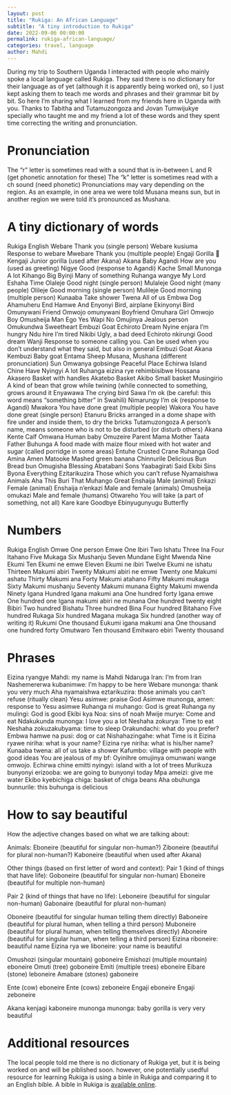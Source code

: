 ```yaml
---
layout: post
title: "Rukiga: An African Language"
subtitle: "A tiny introduction to Rukiga"
date: 2022-09-06 00:00:00
permalink: rukiga-african-language/
categories: travel, language
author: Mahdi
---
```


During my trip to Southern Uganda I interacted with people who mainly spoke a local language called Rukiga. They said there is no dictionary for their language as of yet (although it is apparently being worked on), so I just kept asking them to teach me words and phrases and their grammar bit by bit. So here I’m sharing what I learned from my friends here in Uganda with you. Thanks to Tabitha and Tutamuzongoza and Jovan Tumwijukye specially who taught me and my friend a lot of these words and they spent time correcting the writing and pronunciation.

# Pronunciation
The “r” letter is sometimes read with a sound that is in-between L and R (get phonetic annotation for these)
The “k” letter is sometimes read with a ch sound (need phonetic)
Pronunciations may vary depending on the region. As an example, in one area we were told Musana means sun, but in another region we were told it’s pronounced as Mushana.

# A tiny dictionary of words
Rukiga	English
Webare	Thank you (single person)
Webare kusiuma	Response to webare
Mwebare	Thank you (multiple people)
Engaji	Gorilla 🦍 
Kengaji	Junior gorilla (used after Akana)
Akana	Baby
Agandi	How are you (used as greeting)
Nigye	Good (response to Agandi)
Kache	Small
Munonga	A lot
Kihango	Big
Byinji	Many of something
Ruhanga wangye	My Lord
Eshaha	Time
Olaleje	Good night (single person)
Mulaleje	Good night (many people)
Olileje	Good morning (single person)
Mulileje 	Good morning (multiple person)
Kunaaba	Take shower
Twena	All of us
Embwa	Dog
Ahamuheru	End
Hamwe	And
Enyonyi 	Bird, airplane
Ekinyonyi	Bird
Omunywani	Friend
Omwojo omunywani	Boyfriend
Omuhara	Girl
Omwojo	Boy
Omusheija	Man
Ego	Yes
Wapi	No
Omujinya 	Jealous person
Omukundwa	Sweetheart 
Embuzi	Goat
Echiroto	Dream
Nyine enjara	I’m hungry
Ndu hire	I’m tired
Nikibi	Ugly, a bad deed
Echiroto nkirungi	Good dream
Wanji	Response to someone calling you. Can be used when you don’t understand what they said, but also in general
Embuzi	Goat
Akana Kembuzi	Baby goat
Entama	Sheep
Musana, Mushana (different pronunciation)	Sun
Omwanya gobsinge	Peaceful Place
Echirwa	Island
Chine	Have
Nyingyi	A lot
Ruhanga eizina rye rehimbisibwe	Hossana
Akasero	Basket with handles
Akatebo 	Basket
Akibo	Small basket
Musingirio	A kind of bean that grow while twining (while connected to something, grows around it
Enyawawa	The crying bird
Sawa	I’m ok (be careful: this word means “something bitter” in Swahili)
Nimarungy	I’m ok (response to Agandi)
Mwakora	You have done great (multiple people)
Wakora	You have done great (single person)
Etanuru	Bricks arranged in a dome shape with fire under and inside them, to dry the bricks
Tutamuzongoza	A person’s name, means someone who is not to be disturbed (or disturb others)
Akana Kente 	Calf
Omwana	Human baby
Omuzeire	Parent
Mama	Mother
Taata	Father
Buhunga	A food made with maize flour mixed with hot water and sugar (called porridge in some areas)
Entuhe	Crusted Crane
Ruhanga	God
Amina	Amen
Matooke	Mashed green banana
Chinnurile	Delicious
Bun	Bread bun
Omugisha	Blessing
Abatabani	Sons
Yaabagirati	Said
Ekibi	Sins
Byona	Everything
Ezitarikuzira	Those which you can’t refuse
Nyamaishwa	Animals
Aha	This
Buri	That
Muhango	Great
Enshaija	Male (animal)
Enkazi	Female (animal)
Enshaija n’enkazi	Male and female (animals)
Omusheija omukazi	Male and female (humans)
Otwareho	You will take (a part of something, not all)
Kare kare	Goodbye
Ebinyugunyugu	Butterfly
	

# Numbers

Rukiga	English
Omwe	One person
Emwe	One
Ibiri	Two
Ishatu	Three
Ina	Four
Itahano	Five
Mukaga	Six
Mushanju	Seven
Mundane	Eight
Mwenda	Nine
Ekumi	Ten
Ekumi ne emwe	Eleven
Ekumi ne ibiri	Twelve
Ekumi ne ishatu	Thirteen
Makumi abiri	Twenty
Makumi abiri ne emwe	Twenty one
Makumi ashatu	Thirty
Makumi ana	Forty
Makumi atahano	Fifty
Makumi mukaga	Sixty 
Makumi mushanju 	Seventy
Makumi munana	Eighty
Makumi mwenda	Ninety
Igana	Hundred
Igana makumi ana	One hundred forty
Igana emwe	One hundred one
Igana makumi abiri ne munana	One hundred twenty eight 
Bibiri	Two hundred
Bishatu	Three hundred
Bina	Four hundred
Bitahano	Five hundred
Rukaga	Six hundred
Magana mukaga	Six hundred (another way of writing it)
Rukumi	One thousand
Eukumi igana makumi ana	One thousand one hundred forty 
Omutwaro	Ten thousand
Emitwaro ebiri	Twenty thousand

# Phrases
Eizina ryangye Mahdi: my name is Mahdi
Ndaruga Iran: I’m from Iran
Nashemererwa kubanimwe: I’m happy to be here
Webare munonga: thank you very much
Aha nyamaishwa eztarikuzira: those animals you can’t refuse (ritually clean)
Yesu asimwe: praise God
Asimwe munonga, amen: response to Yesu asimwe
Ruhanga ni muhango: God is great
Ruhanga ny mulingi: God is good
Ekibi kya Noa: sins of noah
Mwije murye: Come and eat
Ndakukunda munonga: I love you a lot
Neshaha zokurya: Time to eat
Neshaha zokuzakubyama: time to sleep
Orakundachi: what do you prefer?
Embwa hamwe na pusi: dog or cat
Nishahazingahe: what Time is it
Eizina ryawe niriha: what is your name?
Eizina rye niriha: what is his/her name?
Kunaaba twena: all of us take a shower
Kafumbo: village with people with good ideas
You are jealous of my bf: Oyinihre
omujinya omunwani wange omwojo.
Echirwa chine emitti nyingyi: island with a lot of trees
Murikuza bunyonyi erizooba: we are going to bunyonyi today
Mpa ameizi: give me water
Ekibo kyebichiga chiga: basket of chiga beans
Aha obuhunga bunnurile: this buhunga is delicious

# How to say beautiful

How the adjective changes based on what we are talking about:

Animals:
Eboneire (beautiful for singular non-human?)
Ziboneire (beautiful for plural non-human?)
Kaboneire (beautiful when used after Akana)

Other things (based on first letter of word and context):
Pair 1 (kind of things that have life):
Goboneire (beautiful for singular non-human)
Eboneire (beautiful for multiple non-human)

Pair 2 (kind of things that have no life):
Leboneire (beautiful for singular non-human)
Gabonaire (beautiful for plural non-human)

Oboneire (beautiful for singular human telling them directly)
Baboneire (beautiful for plural human, when telling a third person)
Muboneire (beautiful for plural human, when telling themselves directly)
Aboneire (beautiful for singular human, when telling a third person)
Eizina riboneire: beautiful name
Eizina rya we liboneire: your name is beautiful

Omushozi (singular mountain) goboneire
Emishozi (multiple mountain) eboneire
Omuti (tree) goboneire
Emiti (multiple trees) eboneire
Eibare (stone) leboneire
Amabare (stones) gaboneire

Ente (cow) eboneire
Ente (cows) zeboneire
Engaji eboneire
Engaji zeboneire

Akana kenjagi kaboneire munonga munonga: baby gorilla is very very beautiful



# Additional resources

The local people told me there is no dictionary of Rukiga yet, but it is being worked on and will be piblished soon. however, one potentially usedful resource for learning Rukiga is using a binle in Rukiga and comparing it to an English bible. A bible in Rukiga is [available online](https://www.bible.com/bible/1434/GEN.1.RR64).